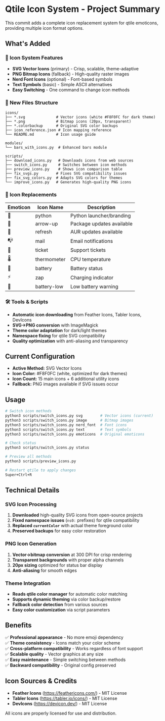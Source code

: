 # Qtile Icon System - Project Summary

This commit adds a complete icon replacement system for qtile emoticons, providing multiple icon format options.

## What's Added

### 🎯 **Icon System Features**
- **SVG Vector Icons** (primary) - Crisp, scalable, theme-adaptive
- **PNG Bitmap Icons** (fallback) - High-quality raster images  
- **Nerd Font Icons** (optional) - Font-based symbols
- **Text Symbols** (basic) - Simple ASCII alternatives
- **Easy Switching** - One command to change icon methods

### 📁 **New Files Structure**
```
icons/
├── *.svg              # Vector icons (white #F8F0FC for dark theme)
├── *.png              # Bitmap icons (20px, transparent)  
├── *.colorbackup      # Original SVG color backups
├── icon_reference.json # Icon mapping reference
└── README.md          # Icon usage guide

modules/
└── bars_with_icons.py  # Enhanced bars module

scripts/
├── download_icons.py   # Downloads icons from web sources
├── switch_icons.py     # Switches between icon methods
├── preview_icons.py    # Shows icon comparison table
├── fix_svgs.py        # Fixes SVG compatibility issues
├── fix_svg_colors.py  # Adapts SVG colors for themes
└── improve_icons.py   # Generates high-quality PNG icons
```

### 🔄 **Icon Replacements**
| Emoticon | Icon Name | Description |
|----------|-----------|-------------|
| 🐍 | python | Python launcher/branding |
| 🔼 | arrow-up | Package updates available |
| 🔄 | refresh | AUR updates available |
| 📭 | mail | Email notifications |
| 🎫 | ticket | Support tickets |
| 🌡 | thermometer | CPU temperature |
| 🔋 | battery | Battery status |
| ⚡ | zap | Charging indicator |
| 🪫 | battery-low | Low battery warning |

### 🛠 **Tools & Scripts**
- **Automatic icon downloading** from Feather Icons, Tabler Icons, DevIcons
- **SVG→PNG conversion** with ImageMagick  
- **Theme color adaptation** for dark/light themes
- **Namespace fixing** for qtile SVG compatibility
- **Quality optimization** with anti-aliasing and transparency

## Current Configuration

- **Active Method:** SVG Vector Icons
- **Icon Color:** #F8F0FC (white, optimized for dark themes)
- **Icon Count:** 15 main icons + 6 additional utility icons
- **Fallback:** PNG images available if SVG issues occur

## Usage

```bash
# Switch icon methods
python3 scripts/switch_icons.py svg        # Vector icons (current)
python3 scripts/switch_icons.py image      # Bitmap images
python3 scripts/switch_icons.py nerd_font  # Font icons
python3 scripts/switch_icons.py text       # Text symbols
python3 scripts/switch_icons.py emoticons  # Original emoticons

# Check status
python3 scripts/switch_icons.py status

# Preview all methods
python3 scripts/preview_icons.py

# Restart qtile to apply changes
Super+Ctrl+R
```

## Technical Details

### SVG Icon Processing
1. **Downloaded** high-quality SVG icons from open-source projects
2. **Fixed namespace issues** (`ns0:` prefixes) for qtile compatibility  
3. **Replaced `currentColor`** with actual theme foreground color
4. **Preserved backups** for easy color restoration

### PNG Icon Generation
1. **Vector→bitmap conversion** at 300 DPI for crisp rendering
2. **Transparent backgrounds** with proper alpha channels
3. **20px sizing** optimized for status bar display
4. **Anti-aliasing** for smooth edges

### Theme Integration
- **Reads qtile color manager** for automatic color matching
- **Supports dynamic theming** via color backup/restore
- **Fallback color detection** from various sources
- **Easy color customization** via script parameters

## Benefits

✅ **Professional appearance** - No more emoji dependency  
✅ **Theme consistency** - Icons match your color scheme  
✅ **Cross-platform compatibility** - Works regardless of font support  
✅ **Scalable quality** - Vector graphics at any size  
✅ **Easy maintenance** - Simple switching between methods  
✅ **Backward compatibility** - Original config preserved  

## Icon Sources & Credits

- **Feather Icons** (https://feathericons.com/) - MIT License
- **Tabler Icons** (https://tabler.io/icons/) - MIT License  
- **DevIcons** (https://devicon.dev/) - MIT License

All icons are properly licensed for use and distribution.
